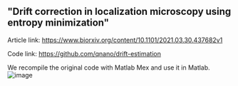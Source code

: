  "Drift correction in localization microscopy using entropy minimization"
-----------------------------------------------------------------------------------------

Article link:
https://www.biorxiv.org/content/10.1101/2021.03.30.437682v1

Code link:
https://github.com/qnano/drift-estimation

We recompile the original code with Matlab Mex and use it in Matlab. 
![image](https://user-images.githubusercontent.com/50471267/137835305-4d3d7b95-b85b-4c7c-93c8-676f3dff97ec.png)

